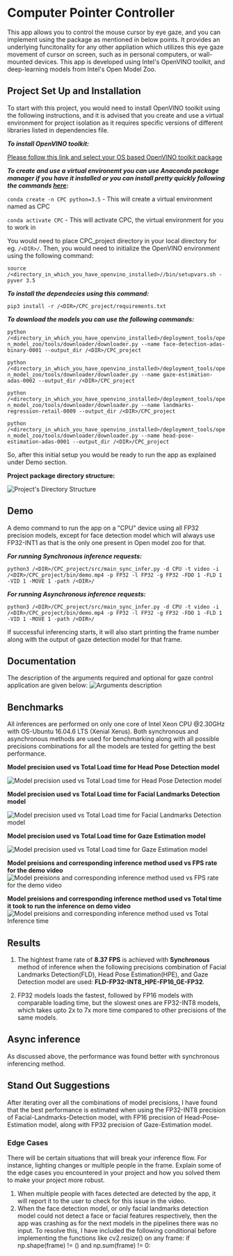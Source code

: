 # Computer Pointer Controller
This app allows you to control the mouse cursor by eye gaze, and you can implement using the package as mentioned in below points. It provides an underlying funcitonality for any other appliation which utilizes this eye gaze movement of cursor on screen, such as in personal computers, or wall-mounted devices. This app is developed using Intel's OpenVINO toolkit, and deep-learning models from Intel's Open Model Zoo.

## Project Set Up and Installation
To start with this project, you would need to install OpenVINO toolkit using the following instructions, and it is advised that you create and use a virtual environment for project isolation as it requires specific versions of different libraries listed in dependencies file.

**_To install OpenVINO toolkit:_**

[Please follow this link and select your OS based OpenVINO toolkit package](https://docs.openvinotoolkit.org/2020.1/index.html)

**_To create and use a virtual environemt you can use Anaconda package manager if you have it installed or you can install pretty quickly following the commands [here](https://docs.anaconda.com/anaconda/install/):_**

`conda create -n CPC python=3.5` - This will create a virtual environment named as CPC

`conda activate CPC` - This will activate CPC, the virtual environment for you to work in

You would need to place CPC_project directory in your local directory for eg. `/<DIR>/`. Then, you would need to initialize the OpenVINO environment using the following command:

`source /<directory_in_which_you_have_openvino_installed>//bin/setupvars.sh -pyver 3.5`

**_To install the dependecies using this command:_**

`pip3 install -r /<DIR>/CPC_project/requirements.txt`

**_To download the models you can use the following commands:_**

```python /<directory_in_which_you_have_openvino_installed>/deployment_tools/open_model_zoo/tools/downloader/downloader.py --name face-detection-adas-binary-0001 --output_dir /<DIR>/CPC_project```

```python /<directory_in_which_you_have_openvino_installed>/deployment_tools/open_model_zoo/tools/downloader/downloader.py --name gaze-estimation-adas-0002 --output_dir /<DIR>/CPC_project```

```python /<directory_in_which_you_have_openvino_installed>/deployment_tools/open_model_zoo/tools/downloader/downloader.py --name landmarks-regression-retail-0009 --output_dir /<DIR>/CPC_project```

```python /<directory_in_which_you_have_openvino_installed>/deployment_tools/open_model_zoo/tools/downloader/downloader.py --name head-pose-estimation-adas-0001 --output_dir /<DIR>/CPC_project```

So, after this initial setup you would be ready to run the app as explained under Demo section.

**Project package directory structure:**

![Project's Directory Structure](./results_testing/dir_structure.JPG)

## Demo
A demo command to run the app on a "CPU" device using all FP32 precision models, except for face detection model which will always use FP32-INT1 as that is the only one present in Open model zoo for that.

**_For running Synchronous inference requests:_**

```python3 /<DIR>/CPC_project/src/main_sync_infer.py -d CPU -t video -i /<DIR>/CPC_project/bin/demo.mp4 -p FP32 -l FP32 -g FP32 -FDO 1 -FLD 1 -VID 1 -MOVE 1 -path /<DIR>/```
    
**_For running Asynchronous inference requests:_**

```python3 /<DIR>/CPC_project/src/main_sync_infer.py -d CPU -t video -i /<DIR>/CPC_project/bin/demo.mp4 -p FP32 -l FP32 -g FP32 -FDO 1 -FLD 1 -VID 1 -MOVE 1 -path /<DIR>/```
    
If successful inferencing starts, it will also start printing the frame number along with the output of gaze detection model for that frame.

## Documentation
The description of the arguments required and optional for gaze control application are given below:
![Arguments description](./results_testing/app_arguments.JPG)

## Benchmarks
All inferences are performed on only one core of Intel Xeon CPU @2.30GHz with OS-Ubuntu 16.04.6 LTS (Xenial Xerus).
Both synchronous and asynchronous methods are used for benchmarking along with all possible precisions combinations for all the models are tested for getting the best performance.

**Model precision used vs Total Load time for Head Pose Detection model**

![Model precision used vs Total Load time for Head Pose Detection model](./results_testing/total_lt_hpe.jpeg)

**Model precision used vs Total Load time for Facial Landmarks Detection model**

![Model precision used vs Total Load time for Facial Landmarks Detection model](./results_testing/total_lt_fld.jpeg)

**Model precision used vs Total Load time for Gaze Estimation model**

![Model precision used vs Total Load time for Gaze Estimation model](./results_testing/total_lt_ge.jpeg)

**Model preisions and corresponding inference method used vs FPS rate for the demo video**
![Model preisions and corresponding inference method used vs FPS rate for the demo video](./results_testing/fps_avg_sync_vs_async.jpeg)








**Model preisions and corresponding inference method used vs Total time it took to run the inference on demo video**
![Model preisions and corresponding inference method used vs Total Inference time](./results_testing/total_inference_time_sync_vs_async.jpeg)








## Results
1. The hightest frame rate of **8.37 FPS** is achieved with **Synchronous** method of inference when the following precisions combination of Facial Landmarks Detection(FLD), Head Pose Estimation(HPE), and Gaze Detection model are used: **FLD-FP32-INT8_HPE-FP16_GE-FP32**.

2. FP32 models loads the fastest, followed by FP16 models with comparable loading time, but the slowest ones are FP32-INT8 models, which takes upto 2x to 7x more time compared to other precisions of the same models.

## Async inference
As discussed above, the performance was found better with synchronous inferencing method.

## Stand Out Suggestions
After iterating over all the combinations of model precisions, I have found that the best performance is estimated when using the FP32-INT8 precision of Facial-Landmarks-Detection model, with FP16 precision of Head-Pose-Estimation model, along with FP32 precision of Gaze-Estimation model.

### Edge Cases
There will be certain situations that will break your inference flow. For instance, lighting changes or multiple people in the frame. Explain some of the edge cases you encountered in your project and how you solved them to make your project more robust.
1. When multiple people with faces detected are detected by the app, it will report it to the user to check for this issue in the video.
2. When the face detection model, or only facial landmarks detection model could not detect a face or facial features respectively, then the app was crashing as for the next models in the pipelines there was no input. 
To resolve this,  I have included the following conditional before implementing the functions like cv2.resize() on any frame:
if np.shape(frame) != () and np.sum(frame) != 0:
